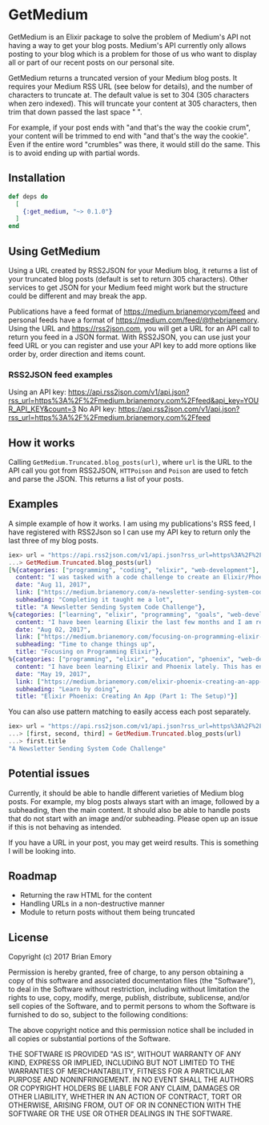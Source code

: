 # GetMedium

GetMedium is an Elixir package to solve the problem of Medium's API not having a way to get your blog posts. Medium's API currently only allows posting to your blog which is a problem for those of us who want to display all or part of our recent posts on our personal site.

GetMedium returns a truncated version of your Medium blog posts. It requires your Medium RSS URL (see below for details), and the number of characters to truncate at. The default value is set to 304 (305 characters when zero indexed). This will truncate your content at 305 characters, then trim that down passed the last space " ".

For example, if your post ends with "and that's the way the cookie crum", your content will be trimmed to end with "and that's the way the cookie". Even if the entire word "crumbles" was there, it would still do the same. This is to avoid ending up with partial words.

## Installation

```elixir
def deps do
  [
    {:get_medium, "~> 0.1.0"}
  ]
end
```

## Using GetMedium
Using a URL created by RSS2JSON for your Medium blog, it returns a list of your truncated blog posts (default is set to return 305 characters). Other services to get JSON for your Medium feed might work but the structure could be different and may break the app.

Publications have a feed format of https://medium.brianemorycom/feed and personal feeds have a format of https://medium.com/feed/@thebrianemory. Using the URL and https://rss2json.com, you will get a URL for an API call to return you feed in a JSON format. With RSS2JSON, you can use just your feed URL or you can register and use your API key to add more options like order by, order direction and items count.

### RSS2JSON feed examples
Using an API key: https://api.rss2json.com/v1/api.json?rss_url=https%3A%2F%2Fmedium.brianemory.com%2Ffeed&api_key=YOUR_API_KEY&count=3
No API key: https://api.rss2json.com/v1/api.json?rss_url=https%3A%2F%2Fmedium.brianemory.com%2Ffeed

## How it works
Calling `GetMedium.Truncated.blog_posts(url)`, where `url` is the URL to the API call you got from RSS2JSON, `HTTPoison` and `Poison` are used to fetch and parse the JSON. This returns a list of your posts.

## Examples
A simple example of how it works. I am using my publications's RSS feed, I have registered with RSS2Json so I can use my API key to return only the last three of my blog posts.
```elixir
iex> url = "https://api.rss2json.com/v1/api.json?rss_url=https%3A%2F%2Fmedium.brianemory.com%2Frss&api_key=YOUR_API_KEY&count=3"
...> GetMedium.Truncated.blog_posts(url)
[%{categories: ["programming", "coding", "elixir", "web-development"],
  content: "I was tasked with a code challenge to create an Elixir/Phoenix app that would be a newsletter sending system. The requirements were simple and I had 48 hours to complete it. I lost a bit of time on the first day which caused me to cut some corners and not use TDD (tsk tsk). I had a deadline and...",
  date: "Aug 11, 2017",
  link: ["https://medium.brianemory.com/a-newsletter-sending-system-code-challenge-22da00d073cc"],
  subheading: "Completing it taught me a lot",
  title: "A Newsletter Sending System Code Challenge"},
%{categories: ["learning", "elixir", "programming", "goals", "web-development"],
  content: "I have been learning Elixir the last few months and I am really enjoying it. So much in fact, I am making that my main focus. This includes what I spend my time learning and programming, and where I apply to for jobs. Elixir 1.5 and Phoenix 1.3 just came out so it is a good time to buckle down and...",
  date: "Aug 02, 2017",
  link: ["https://medium.brianemory.com/focusing-on-programming-elixir-a77daab98c05"],
  subheading: "Time to change things up",
  title: "Focusing on Programming Elixir"},
%{categories: ["programming", "elixir", "education", "phoenix", "web-development"],
  content: "I have been learning Elixir and Phoenix lately. This has entailed reading bits of books, reading blog posts, and following along with tutorials. It is time to build my first application that is not from a tutorial. I decided to make this easier on myself by cloning my Angular on Rails app ...",
  date: "May 19, 2017",
  link: ["https://medium.brianemory.com/elixir-phoenix-creating-an-app-part-1-the-setup-6626264be03"],
  subheading: "Learn by doing",
  title: "Elixir Phoenix: Creating An App (Part 1: The Setup)"}]
```

You can also use pattern matching to easily access each post separately.
```elixir
iex> url = "https://api.rss2json.com/v1/api.json?rss_url=https%3A%2F%2Fmedium.brianemory.com%2Frss&api_key=YOUR_API_KEY&count=3"
...> [first, second, third] = GetMedium.Truncated.blog_posts(url)
...> first.title
"A Newsletter Sending System Code Challenge"
```
## Potential issues
Currently, it should be able to handle different varieties of Medium blog posts. For example, my blog posts always start with an image, followed by a subheading, then the main content. It should also be able to handle posts that do not start with an image and/or subheading. Please open up an issue if this is not behaving as intended.

If you have a URL in your post, you may get weird results. This is something I will be looking into.

## Roadmap
- Returning the raw HTML for the content
- Handling URLs in a non-destructive manner
- Module to return posts without them being truncated

## License
Copyright (c) 2017 Brian Emory

Permission is hereby granted, free of charge, to any person obtaining
a copy of this software and associated documentation files (the
"Software"), to deal in the Software without restriction, including
without limitation the rights to use, copy, modify, merge, publish,
distribute, sublicense, and/or sell copies of the Software, and to
permit persons to whom the Software is furnished to do so, subject to
the following conditions:

The above copyright notice and this permission notice shall be
included in all copies or substantial portions of the Software.

THE SOFTWARE IS PROVIDED "AS IS", WITHOUT WARRANTY OF ANY KIND,
EXPRESS OR IMPLIED, INCLUDING BUT NOT LIMITED TO THE WARRANTIES OF
MERCHANTABILITY, FITNESS FOR A PARTICULAR PURPOSE AND
NONINFRINGEMENT. IN NO EVENT SHALL THE AUTHORS OR COPYRIGHT HOLDERS BE
LIABLE FOR ANY CLAIM, DAMAGES OR OTHER LIABILITY, WHETHER IN AN ACTION
OF CONTRACT, TORT OR OTHERWISE, ARISING FROM, OUT OF OR IN CONNECTION
WITH THE SOFTWARE OR THE USE OR OTHER DEALINGS IN THE SOFTWARE.
